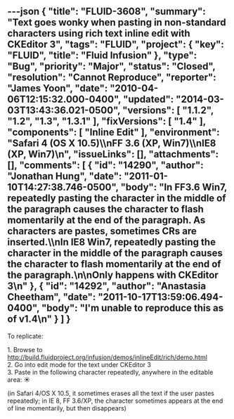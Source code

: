 ---json
{
  "title": "FLUID-3608",
  "summary": "Text goes wonky when pasting in non-standard characters using rich text inline edit with CKEditor 3",
  "tags": "FLUID",
  "project": {
    "key": "FLUID",
    "title": "Fluid Infusion"
  },
  "type": "Bug",
  "priority": "Major",
  "status": "Closed",
  "resolution": "Cannot Reproduce",
  "reporter": "James Yoon",
  "date": "2010-04-06T12:15:32.000-0400",
  "updated": "2014-03-03T13:43:36.021-0500",
  "versions": [
    "1.1.2",
    "1.2",
    "1.3",
    "1.3.1"
  ],
  "fixVersions": [
    "1.4"
  ],
  "components": [
    "Inline Edit"
  ],
  "environment": "Safari 4 (OS X 10.5)\\\nFF 3.6 (XP, Win7)\\\nIE8 (XP, Win7)\n",
  "issueLinks": [],
  "attachments": [],
  "comments": [
    {
      "id": "14290",
      "author": "Jonathan Hung",
      "date": "2011-01-10T14:27:38.746-0500",
      "body": "In FF3.6 Win7, repeatedly pasting the character in the middle of the paragraph causes the character to flash momentarily at the end of the paragraph. As characters are pastes, sometimes CRs are inserted.\\\nIn IE8 Win7, repeatedly pasting the character in the middle of the paragraph causes the character to flash momentarily at the end of the paragraph.\n\nOnly happens with CKEditor 3\n"
    },
    {
      "id": "14292",
      "author": "Anastasia Cheetham",
      "date": "2011-10-17T13:59:06.494-0400",
      "body": "I'm unable to reproduce this as of v1.4\n"
    }
  ]
}
---
To replicate:

1\. Browse to <http://build.fluidproject.org/infusion/demos/inlineEdit/rich/demo.html>\
2\. Go into edit mode for the text under CKEditor 3\
3\. Paste in the following character repeatedly, anywhere in the editable area: ☀

(in Safari 4/OS X 10.5, it sometimes erases all the text if the user pastes repeatedly; in IE 8, FF 3.6/XP, the character sometimes appears at the end of line momentarily, but then disappears)

        